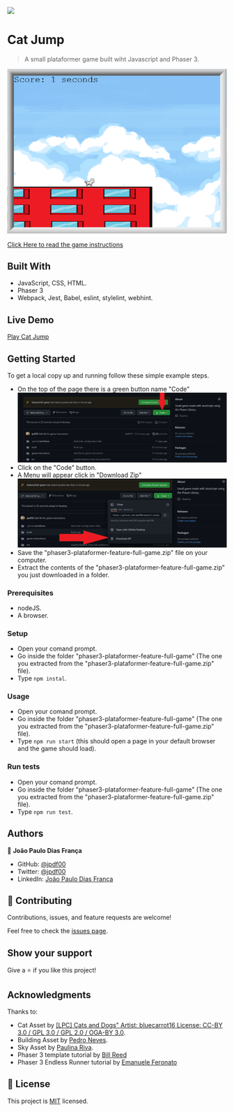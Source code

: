 ![](https://img.shields.io/badge/Microverse-blueviolet)

# Cat Jump

> A small plataformer game built wiht Javascript and Phaser 3.

![screenshot](./screenshots/app_screenshot.png)

[Click Here  to read the game instructions](./game-instructions)

## Built With

- JavaScript, CSS, HTML.
- Phaser 3
- Webpack, Jest, Babel, eslint, stylelint, webhint.

## Live Demo

[Play Cat Jump](https://cat-jump-jpdf00.netlify.app/)


## Getting Started

To get a local copy up and running follow these simple example steps.

- On the top of the page there is a green button name "Code"
![Code Button](./screenshots/code-button.png)
- Click on the "Code" button.
- A Menu will appear click in "Download Zip"
![Download Zip](./screenshots/download-zip.png)
- Save the "phaser3-plataformer-feature-full-game.zip" file on your computer.
- Extract the contents of the "phaser3-plataformer-feature-full-game.zip" you just downloaded in a folder.

### Prerequisites

- nodeJS.
- A browser.

### Setup

- Open your comand prompt.
- Go inside the folder "phaser3-plataformer-feature-full-game" (The one you extracted from the "phaser3-plataformer-feature-full-game.zip" file).
- Type `npm instal`.

### Usage

- Open your comand prompt.
- Go inside the folder "phaser3-plataformer-feature-full-game" (The one you extracted from the "phaser3-plataformer-feature-full-game.zip" file).
- Type `npm run start` (this should open a page in your default browser and the game should load).

### Run tests

- Open your comand prompt.
- Go inside the folder "phaser3-plataformer-feature-full-game" (The one you extracted from the "phaser3-plataformer-feature-full-game.zip" file).
- Type `npm run test`.

## Authors

👤 **João Paulo Dias França**

- GitHub: [@jpdf00](https://github.com/jpdf00)
- Twitter: [@jpdf00](https://twitter.com/jpdf00)
- LinkedIn: [João Paulo Dias França](https://www.linkedin.com/in/jpdf00/)

## 🤝 Contributing

Contributions, issues, and feature requests are welcome!

Feel free to check the [issues page](https://github.com/jpdf00/phaser3-plataformer/issues).

## Show your support

Give a ⭐️ if you like this project!

## Acknowledgments

Thanks to:

- Cat Asset by [[LPC] Cats and Dogs" Artist: bluecarrot16 License: CC-BY 3.0 / GPL 3.0 / GPL 2.0 / OGA-BY 3.0](http://opengameart.org/content/lpc-cats-and-dogs).
- Building Asset by [Pedro Neves](https://opengameart.org/content/plataform-building).
- Sky Asset by [Paulina Riva](https://opengameart.org/content/sky-background).
- Phaser 3 template tutorial by [Bill Reed](https://snowbillr.github.io/blog/2018-04-09-a-modern-web-development-setup-for-phaser-3/)
- Phaser 3 Endless Runner tutorial by [Emanuele Feronato](https://www.emanueleferonato.com/tag/endless-runner/)

## 📝 License

This project is [MIT](./LICENSE) licensed.
